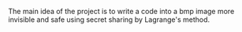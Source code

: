 The main idea of the project is to write a code into a bmp image more invisible and safe using secret sharing by Lagrange's method.